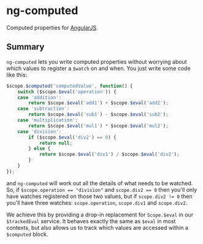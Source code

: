 # ng-computed

Computed properties for [AngularJS][1].

[1]: http://angularjs.org/


## Summary

`ng-computed` lets you write computed properties without worrying
about which values to register a `$watch` on and when. You just write
some code like this:

```javascript
$scope.$computed('computedValue', function() {
    switch ($scope.$eval('operation')) {
    case 'addition':
        return $scope.$eval('add1') + $scope.$eval('add2');
    case 'subtraction':
        return $scope.$eval('sub1') - $scope.$eval('sub2');
    case 'multiplication':
        return $scope.$eval('mul1') * $scope.$eval('mul2');
    case 'division':
        if ($scope.$eval('div2') == 0) {
            return null;
        } else {
            return $scope.$eval('div1') / $scope.$eval('div2');
        }
    }
});
```

and `ng-computed` will work out all the details of what needs to be
watched. So, if `$scope.operation == "division"` and `scope.div2 == 0`
then you'll only have watches registered on those two values, but if
`scope.div2 != 0` then you'll have three watches: `scope.operation`,
`scope.div1` and `scope.div2`.

We achieve this by providing a drop-in replacement for `Scope.$eval`
in our `$trackedEval` service. It behaves exactly the same as `$eval`
in most contexts, but also allows us to track which values are
accessed within a `$computed` block.
